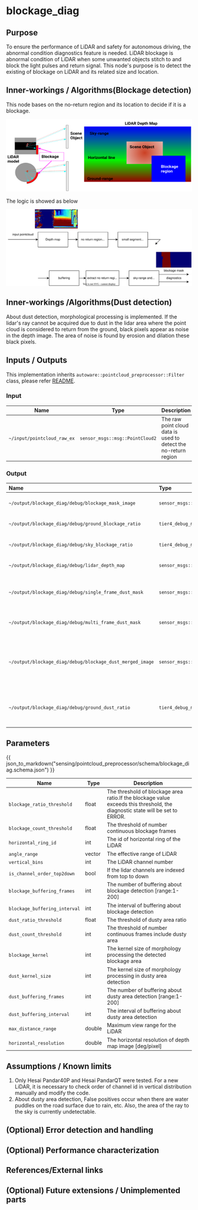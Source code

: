 # blockage_diag

## Purpose

To ensure the performance of LiDAR and safety for autonomous driving, the abnormal condition diagnostics feature is
needed.
LiDAR blockage is abnormal condition of LiDAR when some unwanted objects stitch to and block the light pulses and return
signal.
This node's purpose is to detect the existing of blockage on LiDAR and its related size and location.

## Inner-workings / Algorithms(Blockage detection)

This node bases on the no-return region and its location to decide if it is a blockage.

![blockage situation](./image/blockage_diag.png)

The logic is showed as below

![blockage_diag_flowchart](./image/blockage_diag_flowchart.drawio.svg)

## Inner-workings /Algorithms(Dust detection)

About dust detection, morphological processing is implemented.
If the lidar's ray cannot be acquired due to dust in the lidar area where the point cloud is considered to return from
the ground,
black pixels appear as noise in the depth image.
The area of noise is found by erosion and dilation these black pixels.

## Inputs / Outputs

This implementation inherits `autoware::pointcloud_preprocessor::Filter` class, please refer [README](../README.md).

### Input

| Name                        | Type                            | Description                                                     |
| --------------------------- | ------------------------------- | --------------------------------------------------------------- |
| `~/input/pointcloud_raw_ex` | `sensor_msgs::msg::PointCloud2` | The raw point cloud data is used to detect the no-return region |

### Output

| Name                                                      | Type                                    | Description                                                                                      |
| :-------------------------------------------------------- | :-------------------------------------- | ------------------------------------------------------------------------------------------------ |
| `~/output/blockage_diag/debug/blockage_mask_image`        | `sensor_msgs::msg::Image`               | The mask image of detected blockage                                                              |
| `~/output/blockage_diag/debug/ground_blockage_ratio`      | `tier4_debug_msgs::msg::Float32Stamped` | The area ratio of blockage region in ground region                                               |
| `~/output/blockage_diag/debug/sky_blockage_ratio`         | `tier4_debug_msgs::msg::Float32Stamped` | The area ratio of blockage region in sky region                                                  |
| `~/output/blockage_diag/debug/lidar_depth_map`            | `sensor_msgs::msg::Image`               | The depth map image of input point cloud                                                         |
| `~/output/blockage_diag/debug/single_frame_dust_mask`     | `sensor_msgs::msg::Image`               | The mask image of detected dusty area in latest single frame                                     |
| `~/output/blockage_diag/debug/multi_frame_dust_mask`      | `sensor_msgs::msg::Image`               | The mask image of continuous detected dusty area                                                 |
| `~/output/blockage_diag/debug/blockage_dust_merged_image` | `sensor_msgs::msg::Image`               | The merged image of blockage detection(red) and multi frame dusty area detection(yellow) results |
| `~/output/blockage_diag/debug/ground_dust_ratio`          | `tier4_debug_msgs::msg::Float32Stamped` | The ratio of dusty area divided by area where ray usually returns from the ground.               |

## Parameters

{{ json_to_markdown("sensing/pointcloud_preprocessor/schema/blockage_diag.schema.json") }}

| Name                          | Type   | Description                                                                                                                   |
| ----------------------------- | ------ | ----------------------------------------------------------------------------------------------------------------------------- |
| `blockage_ratio_threshold`    | float  | The threshold of blockage area ratio.If the blockage value exceeds this threshold, the diagnostic state will be set to ERROR. |
| `blockage_count_threshold`    | float  | The threshold of number continuous blockage frames                                                                            |
| `horizontal_ring_id`          | int    | The id of horizontal ring of the LiDAR                                                                                        |
| `angle_range`                 | vector | The effective range of LiDAR                                                                                                  |
| `vertical_bins`               | int    | The LiDAR channel number                                                                                                      |
| `is_channel_order_top2down`   | bool   | If the lidar channels are indexed from top to down                                                                            |
| `blockage_buffering_frames`   | int    | The number of buffering about blockage detection [range:1-200]                                                                |
| `blockage_buffering_interval` | int    | The interval of buffering about blockage detection                                                                            |
| `dust_ratio_threshold`        | float  | The threshold of dusty area ratio                                                                                             |
| `dust_count_threshold`        | int    | The threshold of number continuous frames include dusty area                                                                  |
| `blockage_kernel`             | int    | The kernel size of morphology processing the detected blockage area                                                           |
| `dust_kernel_size`            | int    | The kernel size of morphology processing in dusty area detection                                                              |
| `dust_buffering_frames`       | int    | The number of buffering about dusty area detection [range:1-200]                                                              |
| `dust_buffering_interval`     | int    | The interval of buffering about dusty area detection                                                                          |
| `max_distance_range`          | double | Maximum view range for the LiDAR                                                                                              |
| `horizontal_resolution`       | double | The horizontal resolution of depth map image [deg/pixel]                                                                      |

## Assumptions / Known limits

1. Only Hesai Pandar40P and Hesai PandarQT were tested. For a new LiDAR, it is necessary to check order of channel id in
   vertical distribution manually and modify the code.
2. About dusty area detection, False positives occur when there are water puddles on the road surface due to rain, etc.
   Also, the area of the ray to the sky is currently undetectable.

## (Optional) Error detection and handling

## (Optional) Performance characterization

## References/External links

## (Optional) Future extensions / Unimplemented parts
